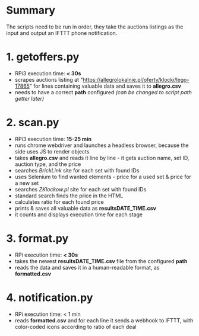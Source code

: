 # Summary

The scripts need to be run in order, they take the auctions listings as the input and output an IFTTT phone notification.

# 1. getoffers.py
 - RPi3 execution time: **< 30s** 
 - scrapes auctions listing at "https://allegrolokalnie.pl/oferty/klocki/lego-17865" for lines containing valuable data and saves it to **allegro.csv**
 - needs to have a correct **path** configured *(can be changed to script path getter later)*
	
# 2. scan.py
- RPi3 execution time: **15-25 min** 
- runs chrome webdriver and launches a headless browser, because the side uses JS to render objects
- takes **allegro.csv** and reads it line by line - it gets auction name, set ID, auction type, and the price
- searches *BrickLink* site for each set with found IDs
- uses Selenium to find wanted elements - price for a used set & price for a new set
- searches *ZKlockow.pl* site for each set with found IDs
- standard search finds the price in the HTML
- calculates ratio for each found price
- prints & saves all valuable data as **resultsDATE_TIME.csv**
- it counts and displays execution time for each stage

# 3. format.py
- RPi execution time: **< 30s** 
- takes the newest **resultsDATE_TIME.csv** file from the configured **path**
- reads the data and saves it in a human-readable format, as **formatted.csv**

# 4. notification.py
- RPi execution time: < 1 min
- reads **formatted.csv** and for each line it sends a webhook to IFTTT, with color-coded icons according to ratio of each deal